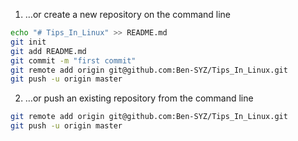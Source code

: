 1. …or create a new repository on the command line

```sh
echo "# Tips_In_Linux" >> README.md
git init
git add README.md
git commit -m "first commit"
git remote add origin git@github.com:Ben-SYZ/Tips_In_Linux.git
git push -u origin master
```

2. …or push an existing repository from the command line

```sh
git remote add origin git@github.com:Ben-SYZ/Tips_In_Linux.git
git push -u origin master
```
